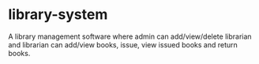 # library-system
A library management software where admin can add/view/delete librarian and librarian can add/view books, issue, view issued books and return books.
